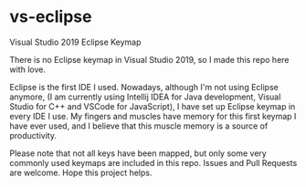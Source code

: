 # vs-eclipse
Visual Studio 2019 Eclipse Keymap

There is no Eclipse keymap in Visual Studio 2019, so I made this repo here with love.

Eclipse is the first IDE I used. Nowadays, although I'm not using Eclipse anymore, (I am currently using Intellij IDEA for Java development, Visual Studio for C++ and VSCode for JavaScript), I have set up Eclipse keymap in every IDE I use. My fingers and muscles have memory for this first keymap I have ever used, and I believe that this muscle memory is a source of productivity.

Please note that not all keys have been mapped, but only some very commonly used keymaps are included in this repo. Issues and Pull Requests are welcome. Hope this project helps.
